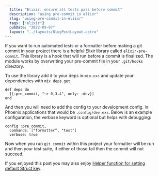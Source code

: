 ```yaml
---
  title: "Elixir: ensure all tests pass before commit"
  description: "using pre-commit in eliixr"
  slug: "using-pre-commit-in-eliixr"
  tags: ["elixir"]
  pubDate: "2022-09-07"
  layout: "../layouts/BlogPostLayout.astro"
---
```


If you want to run automated tests or a formatter before making a git commit in your project there is a helpful Elixir library called `elixir-pre-commit`. This library is a hook that will run before a commit is finalized. The module works by overwriting your pre-commit file in your `.git/hooks` directory.

To use the library add it to your deps in `mix.exs` and update your dependencies with `mix deps.get`.

```
def deps do
  [{:pre_commit, "~> 0.3.4", only: :dev}]
end
```

And then you will need to add the config to your development config. In Phoenix applications that would be `.config/dev.exs`. Below is an example configuration, the verbose keyword is optional but helps with debugging:

```
config :pre_commit,
  commands: ["formatter”, "test"]
  verbose: true
```

Now when you run `git commit` within this project your formatter will be run and then your test suite, if either of those fail then the commit will not succeed.

If you enjoyed this post you may also enjoy [Helper function for setting default Struct key](https://tinytechtuts.com/2022-helper-function-set-default-struct-key).
